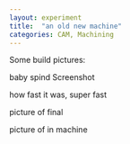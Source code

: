 ```yaml
---
layout: experiment 
title:  "an old new machine"
categories: CAM, Machining 
---
```



Some build pictures:

baby spind
Screenshot

how fast it was, super fast

picture of final

picture of in machine

